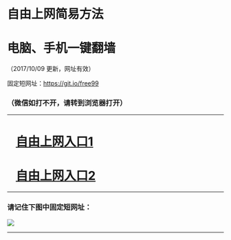 ﻿# 自由上网简易方法

# 电脑、手机一键翻墙

（2017/10/09 更新，网址有效）

固定短网址：https://git.io/free99

### （微信如打不开，请转到浏览器打开）


***





# &nbsp;&nbsp; <a href="http://ft2171731394.fwq-tz-1001.info/fwqtz01.html?t=10090019010 " target="_blank">自由上网入口1</a>
# &nbsp;&nbsp; <a href="http://ft1453317800.fwq-tz-1002.info/fwqtz02.html?t=100900126327 " target="_blank">自由上网入口2</a>
***

### 请记住下图中固定短网址：

<img src="https://s3-us-west-2.amazonaws.com/fwq-1001/yjfq-20170905okok.png" /> 


***

